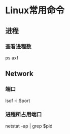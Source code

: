 # Linux常用命令

## 进程

### 查看进程数
ps axf

## Network

### 端口
lsof -i:$port

### 进程所占用端口
netstat -ap | grep $pid
